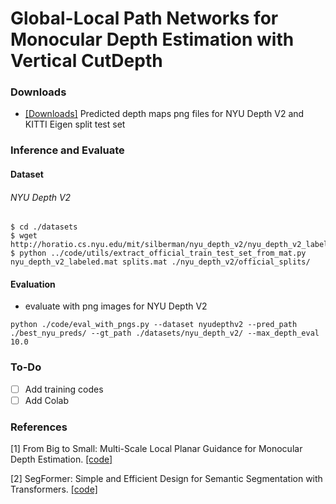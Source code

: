 # Global-Local Path Networks for Monocular Depth Estimation with Vertical CutDepth

### Downloads

- [[Downloads]](https://drive.google.com/drive/folders/1UXTM7pH2lCogJx7kndtvhB1LywHQPisi) Predicted depth maps png files for NYU Depth V2 and KITTI Eigen split test set 

### Inference and Evaluate

#### Dataset
###### NYU Depth V2

```
$ cd ./datasets
$ wget http://horatio.cs.nyu.edu/mit/silberman/nyu_depth_v2/nyu_depth_v2_labeled.mat
$ python ../code/utils/extract_official_train_test_set_from_mat.py nyu_depth_v2_labeled.mat splits.mat ./nyu_depth_v2/official_splits/
```

#### Evaluation

- evaluate with png images
for NYU Depth V2
```
python ./code/eval_with_pngs.py --dataset nyudepthv2 --pred_path ./best_nyu_preds/ --gt_path ./datasets/nyu_depth_v2/ --max_depth_eval 10.0 
```

<!---
- evaluate with pre-trained model
```
python ./code/inference.py --do_evaluate --dataset nyudepthv2
```
-->

### To-Do
- [ ] Add training codes
- [ ] Add Colab

### References

[1] From Big to Small: Multi-Scale Local Planar Guidance for Monocular Depth Estimation. [[code]](https://github.com/cleinc/bts)

[2] SegFormer: Simple and Efficient Design for Semantic Segmentation with Transformers. [[code]](https://github.com/NVlabs/SegFormer)
